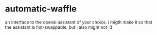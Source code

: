 # automatic-waffle
an interface to the openai assistant of your choice. i migth make it so that the assistant is hot-swappable, but i also might not :3
